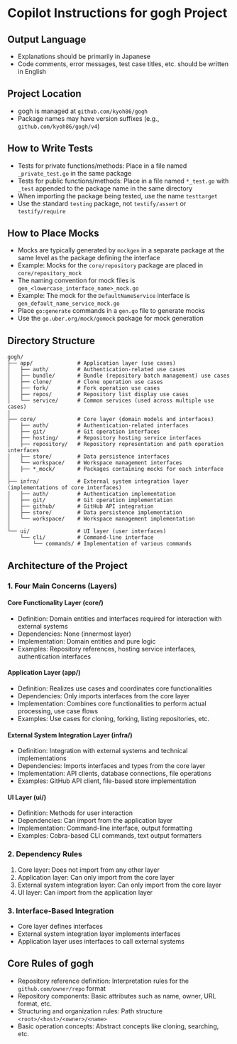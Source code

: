 # Copilot Instructions for gogh Project

## Output Language
- Explanations should be primarily in Japanese
- Code comments, error messages, test case titles, etc. should be written in English

## Project Location
- gogh is managed at `github.com/kyoh86/gogh`
- Package names may have version suffixes (e.g., `github.com/kyoh86/gogh/v4`)

## How to Write Tests
- Tests for private functions/methods: Place in a file named `_private_test.go` in the same package
- Tests for public functions/methods: Place in a file named `*_test.go` with `_test` appended to the package name in the same directory
- When importing the package being tested, use the name `testtarget`
- Use the standard `testing` package, not `testify/assert` or `testify/require`

## How to Place Mocks
- Mocks are typically generated by `mockgen` in a separate package at the same level as the package defining the interface
- Example: Mocks for the `core/repository` package are placed in `core/repository_mock`
- The naming convention for mock files is `gen_<lowercase_interface_name>_mock.go`
- Example: The mock for the `DefaultNameService` interface is `gen_default_name_service_mock.go`
- Place `go:generate` commands in a `gen.go` file to generate mocks
- Use the `go.uber.org/mock/gomock` package for mock generation

## Directory Structure
```
gogh/
├── app/              # Application layer (use cases)
│   ├── auth/         # Authentication-related use cases
│   ├── bundle/       # Bundle (repository batch management) use cases
│   ├── clone/        # Clone operation use cases
│   ├── fork/         # Fork operation use cases
│   ├── repos/        # Repository list display use cases
│   └── service/      # Common services (used across multiple use cases)
│
├── core/             # Core layer (domain models and interfaces)
│   ├── auth/         # Authentication-related interfaces
│   ├── git/          # Git operation interfaces
│   ├── hosting/      # Repository hosting service interfaces
│   ├── repository/   # Repository representation and path operation interfaces
│   ├── store/        # Data persistence interfaces
│   └── workspace/    # Workspace management interfaces
│   ├── *_mock/       # Packages containing mocks for each interface
│
├── infra/            # External system integration layer (implementations of core interfaces)
│   ├── auth/         # Authentication implementation
│   ├── git/          # Git operation implementation
│   ├── github/       # GitHub API integration
│   ├── store/        # Data persistence implementation
│   └── workspace/    # Workspace management implementation
│
└── ui/               # UI layer (user interfaces)
    └── cli/          # Command-line interface
        └── commands/ # Implementation of various commands
```

## Architecture of the Project

### 1. Four Main Concerns (Layers)

#### Core Functionality Layer (core/)
- Definition: Domain entities and interfaces required for interaction with external systems
- Dependencies: None (innermost layer)
- Implementation: Domain entities and pure logic
- Examples: Repository references, hosting service interfaces, authentication interfaces

#### Application Layer (app/)
- Definition: Realizes use cases and coordinates core functionalities
- Dependencies: Only imports interfaces from the core layer
- Implementation: Combines core functionalities to perform actual processing, use case flows
- Examples: Use cases for cloning, forking, listing repositories, etc.

#### External System Integration Layer (infra/)
- Definition: Integration with external systems and technical implementations
- Dependencies: Imports interfaces and types from the core layer
- Implementation: API clients, database connections, file operations
- Examples: GitHub API client, file-based store implementation

#### UI Layer (ui/)
- Definition: Methods for user interaction
- Dependencies: Can import from the application layer
- Implementation: Command-line interface, output formatting
- Examples: Cobra-based CLI commands, text output formatters

### 2. Dependency Rules
1. Core layer: Does not import from any other layer
2. Application layer: Can only import from the core layer
3. External system integration layer: Can only import from the core layer
4. UI layer: Can import from the application layer

### 3. Interface-Based Integration
- Core layer defines interfaces
- External system integration layer implements interfaces
- Application layer uses interfaces to call external systems

## Core Rules of gogh
- Repository reference definition: Interpretation rules for the `github.com/owner/repo` format
- Repository components: Basic attributes such as name, owner, URL format, etc.
- Structuring and organization rules: Path structure `<root>/<host>/<owner>/<name>`
- Basic operation concepts: Abstract concepts like cloning, searching, etc.
